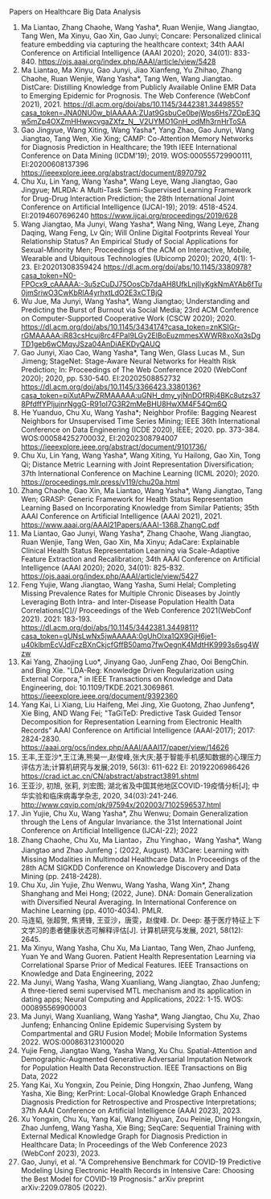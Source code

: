 Papers on Healthcare Big Data Analysis

1. Ma Liantao, Zhang Chaohe, Wang Yasha*, Ruan Wenjie, Wang Jiangtao, Tang Wen, Ma Xinyu, Gao Xin, Gao Junyi; Concare: Personalized clinical feature embedding via capturing the healthcare context; 34th AAAI Conference on Artificial Intelligence (AAAI 2020); 2020, 34(01): 833-840.
https://ojs.aaai.org/index.php/AAAI/article/view/5428 
2. Ma Liantao, Ma Xinyu, Gao Junyi, Jiao Xianfeng, Yu Zhihao, Zhang Chaohe, Ruan Wenjie, Wang Yasha*, Tang Wen, Wang Jiangtao. DistCare: Distilling Knowledge from Publicly Available Online EMR Data to Emerging Epidemic for Prognosis. The Web Conference (WebConf 2021), 2021.
https://dl.acm.org/doi/abs/10.1145/3442381.3449855?casa_token=JNA0NU0w_bIAAAAA:ZUat9GsbuCe0bejWps6Hs7ZOpE3Qw5mZp4OXZmHHwwcvgaZXfz_N__V2UYMO1GnH_odMh3rnHrToSA 
3. Gao Jingyue, Wang Xiting, Wang Yasha*, Yang Zhao, Gao Junyi, Wang Jiangtao, Tang Wen, Xie Xing; CAMP: Co-Attention Memory Networks for Diagnosis Prediction in Healthcare; the 19th IEEE International Conference on Data Mining (ICDM'19); 2019. WOS:000555729900111, EI:20200608137396
https://ieeexplore.ieee.org/abstract/document/8970792 
4. Chu Xu, Lin Yang, Wang Yasha*, Wang Leye, Wang Jiangtao, Gao Jingyue; MLRDA: A Multi-Task Semi-Supervised Learning Framework for Drug-Drug Interaction Prediction; the 28th International Joint Conference on Artificial Intelligence (IJCAI-19); 2019: 4518-4524. EI:20194607696240
https://www.ijcai.org/proceedings/2019/628 
5. Wang Jiangtao, Ma Junyi, Wang Yasha*, Wang Ning, Wang Leye, Zhang Daqing, Wang Feng, Lv Qin; Will Online Digital Footprints Reveal Your Relationship Status? An Empirical Study of Social Applications for Sexual-Minority Men; Proceedings of the ACM on Interactive, Mobile, Wearable and Ubiquitous Technologies (Ubicomp 2020); 2020, 4(1): 1-23. EI:20201308359424
https://dl.acm.org/doi/abs/10.1145/3380978?casa_token=N0-FPOcx9_cAAAAA:-3u5zCuDJ75OosCb7daAH8UfkLnjlIyKgkNmAYAb6fTu0jmSriwO3CwKbRlA4yrhxtLdO2E3xCTBjQ 
6. Wu Jue, Ma Junyi, Wang Yasha*, Wang Jiangtao; Understanding and Predicting the Burst of Burnout via Social Media; 23rd ACM Conference on Computer-Supported Cooperative Work (CSCW 2020); 2020. 
https://dl.acm.org/doi/abs/10.1145/3434174?casa_token=znKSIGr-rGMAAAAA:iR83csHcuj8rc4FPaI9LGy2ElBoEuzmmesXWWR8xoXq3sDgTD1geb6wCMqyJSza04AnDiAEKDyQAUQ 
7. Gao Junyi, Xiao Cao, Wang Yasha*, Tang Wen, Glass Lucas M., Sun Jimeng; StageNet: Stage-Aware Neural Networks for Health Risk Prediction; In: Proceedings of The Web Conference 2020 (WebConf 2020); 2020, pp. 530-540. EI:20202508852732
https://dl.acm.org/doi/abs/10.1145/3366423.3380136?casa_token=piXutAPwZRMAAAAA:uGNH_dmy_yjNnDOfRRj4BKc8utzs378PfdffYPIjujnrNggG-R91oI7G3R2mMeBHU8HwXM4F54Qm6Q 
8. He Yuanduo, Chu Xu, Wang Yasha*; Neighbor Profile: Bagging Nearest Neighbors for Unsupervised Time Series Mining; IEEE 36th International Conference on Data Engineering (ICDE 2020), IEEE; 2020. pp. 373-384. WOS:000584252700032, EI:20202308794007
https://ieeexplore.ieee.org/abstract/document/9101736/ 
9. Chu Xu, Lin Yang, Wang Yasha*, Wang Xiting, Yu Hailong, Gao Xin, Tong Qi; Distance Metric Learning with Joint Representation Diversiﬁcation; 37th International Conference on Machine Learning (ICML 2020); 2020.
https://proceedings.mlr.press/v119/chu20a.html 
10. Zhang Chaohe, Gao Xin, Ma Liantao, Wang Yasha*, Wang Jiangtao, Tang Wen; GRASP: Generic Framework for Health Status Representation Learning Based on Incorporating Knowledge from Similar Patients; 35th AAAI Conference on Artificial Intelligence (AAAI 2021), 2021.
https://www.aaai.org/AAAI21Papers/AAAI-1368.ZhangC.pdf 
11. Ma Liantao, Gao Junyi, Wang Yasha*, Zhang Chaohe, Wang Jiangtao, Ruan Wenjie, Tang Wen, Gao Xin, Ma Xinyu; AdaCare: Explainable Clinical Health Status Representation Learning via Scale-Adaptive Feature Extraction and Recalibration; 34th AAAI Conference on Artificial Intelligence (AAAI 2020); 2020, 34(01): 825-832.
https://ojs.aaai.org/index.php/AAAI/article/view/5427 
12. Feng Yujie, Wang Jiangtao, Wang Yasha, Sumi Helal; Completing Missing Prevalence Rates for Multiple Chronic Diseases by Jointly Leveraging Both Intra- and Inter-Disease Population Health Data Correlations[C]// Proceedings of the Web Conference 2021(WebConf 2021). 2021: 183-193.
https://dl.acm.org/doi/abs/10.1145/3442381.3449811?casa_token=gUNsLwNx5jwAAAAA:0gUhOlxa1QX9GjH6je1-u40klbmEcVJdFczBXnCkjcfGffB50amq7fwOegnK4MdtHK9993s6sg4Wzw 
13. Kai Yang, Zhaojing Luo*, Jinyang Gao, JunFeng Zhao, Ooi BengChin. and Bing Xie. "LDA-Reg: Knowledge Driven Regularization using External Corpora," in IEEE Transactions on Knowledge and Data Engineering, doi: 10.1109/TKDE.2021.3069861.
https://ieeexplore.ieee.org/document/9392360 
14. Yang Kai, Li Xiang, Liu Haifeng, Mei Jing, Xie Guotong, Zhao Junfeng*, Xie Bing, AND Wang Fei; "TaGiTeD: Predictive Task Guided Tensor Decomposition for Representation Learning from Electronic Health Records" AAAI Conference on Artificial Intelligence (AAAI-2017); 2017: 2824-2830. https://aaai.org/ocs/index.php/AAAI/AAAI17/paper/view/14626 
15. 王丰,王亚沙*,王江涛,熊昊一,赵俊峰,张大庆;基于智能手机感知数据的心理压力评估方法;计算机研究与发展;2019, 56(3): 611-622 EI: 20192206986426
https://crad.ict.ac.cn/CN/abstract/abstract3891.shtml 
16. 王亚沙, 初旭, 张莉, 刘宏图; 湖北省及中国其他地区COVID-19疫情分析[J]; 中华实验和临床病毒学杂志, 2020, 34(03):241-246.
http://www.cqvip.com/qk/97594x/202003/7102596537.html 
17. Jin Yujie, Chu Xu, Wang Yasha*, Zhu Wenwu; Domain Generalization through the Lens of Angular Invariance. the 31st International Joint Conference on Artificial Intelligence (IJCAI-22); 2022
18. Zhang Chaohe, Chu Xu, Ma Liantao，Zhu Yinghao，Wang Yasha*, Wang Jiangtao and Zhao Junfeng；(2022, August). M3Care: Learning with Missing Modalities in Multimodal Healthcare Data. In Proceedings of the 28th ACM SIGKDD Conference on Knowledge Discovery and Data Mining (pp. 2418-2428). 
19. Chu Xu, Jin Yujie, Zhu Wenwu, Wang Yasha, Wang Xin*, Zhang Shanghang and Mei Hong; (2022, June). DNA: Domain Generalization with Diversified Neural Averaging. In International Conference on Machine Learning (pp. 4010-4034). PMLR.
20. 马连韬, 张超贺, 焦贤锋, 王亚沙，唐雯，赵俊峰. Dr. Deep: 基于医疗特征上下文学习的患者健康状态可解释评估[J]. 计算机研究与发展, 2021, 58(12): 2645. 
21. Ma Xinyu, Wang Yasha, Chu Xu, Ma Liantao, Tang Wen, Zhao Junfeng, Yuan Ye and Wang Guoren. Patient Health Representation Learning via Correlational Sparse Prior of Medical Features. IEEE Transactions on Knowledge and Data Engineering, 2022
22. Ma Junyi, Wang Yasha, Wang Xuanliang, Wang Jiangtao, Zhao Junfeng; A three-tiered semi supervised MTL mechanism and its application in dating apps; Neural Computing and Applications, 2022: 1-15. WOS: 000895569900003
23. Ma Junyi, Wang Xuanliang, Wang Yasha*, Wang Jiangtao, Chu Xu, Zhao Junfeng; Enhancing Online Epidemic Supervising System by Compartmental and GRU Fusion Model; Mobile Information Systems 2022. WOS:000863123100020
24. Yujie Feng, Jiangtao Wang, Yasha Wang, Xu Chu. Spatial-Attention and Demographic-Augmented Generative Adversarial Imputation Network for Population Health Data Reconstruction. IEEE Transactions on Big Data, 2022 
25. Yang Kai, Xu Yongxin, Zou Peinie, Ding Hongxin, Zhao Junfeng, Wang Yasha, Xie Bing; KerPrint: Local-Global Knowledge Graph Enhanced Diagnosis Prediction for Retrospective and Prospective Interpretations; 37th AAAI Conference on Artificial Intelligence (AAAI 2023), 2023.
26. Xu Yongxin, Chu Xu, Yang Kai, Wang Zhiyuan, Zou Peinie, Ding Hongxin, Zhao Junfeng, Wang Yasha, Xie Bing; SeqCare: Sequential Training with External Medical Knowledge Graph for Diagnosis Prediction in Healthcare Data; In Proceedings of the Web Conference 2023 (WebConf 2023), 2023.
27. Gao, Junyi, et al. "A Comprehensive Benchmark for COVID-19 Predictive Modeling Using Electronic Health Records in Intensive Care: Choosing the Best Model for COVID-19 Prognosis." arXiv preprint arXiv:2209.07805 (2022).
    


